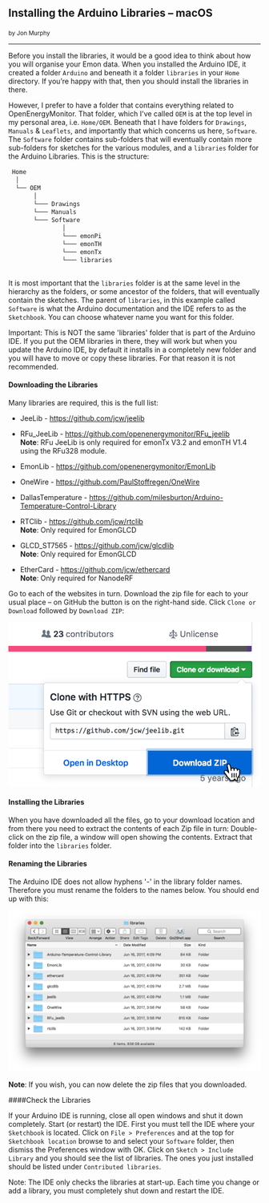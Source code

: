 ## Installing the Arduino Libraries – macOS
<small>by Jon Murphy</small>
***

Before you install the libraries, it would be a good idea to think about how you will organise your Emon data. When
you installed the Arduino IDE, it created a folder `Arduino` and beneath it a folder `libraries` in your `Home`
directory. If you’re happy with that, then you should install the libraries in there.

However, I prefer to have a folder that contains everything related to OpenEnergyMonitor. That folder, which I've
called `OEM` is at the top level in my personal area, i.e. `Home/OEM`. Beneath that I have folders for `Drawings`,
`Manuals` & `Leaflets`, and importantly that which concerns us here, `Software`. The `Software` folder contains sub-folders
that will eventually contain more sub-folders for sketches for the various modules, and a `libraries` folder for
the Arduino Libraries. This is the structure:

```
 Home
  │
  └── OEM
       │
       └─── Drawings
       └─── Manuals
       └─── Software
               │
               └─── emonPi
               └─── emonTH
               └─── emonTx
               └─── libraries
          
```

It is most important that the `libraries` folder is at the same level in the hierarchy as the folders, or some ancestor of
the folders, that will eventually contain the sketches. The parent of `libraries`, in this example called `Software` is
what the Arduino documentation and the IDE refers to as the `Sketchbook`. You can choose whatever name you
want for this folder.

<div class="note">

<p>Important: This is NOT the same 'libraries' folder that is part of the Arduino IDE. If you put the OEM libraries
in there, they will work but when you update the Arduino IDE, by default it installs in a completely new folder and you
will have to move or copy these libraries. For that reason it is not recommended.</p>

</div>

#### Downloading the Libraries

Many libraries are required, this is the full list:

* JeeLib - https://github.com/jcw/jeelib

* RFu_JeeLib - https://github.com/openenergymonitor/RFu_jeelib
  <br>**Note**: RFu JeeLib is only required for emonTx V3.2 and emonTH V1.4 using the RFu328 module.

* EmonLib - https://github.com/openenergymonitor/EmonLib

* OneWire - https://github.com/PaulStoffregen/OneWire

* DallasTemperature - https://github.com/milesburton/Arduino-Temperature-Control-Library

* RTClib - https://github.com/jcw/rtclib
  <br>**Note**: Only required for EmonGLCD

* GLCD_ST7565 - https://github.com/jcw/glcdlib
  <br>**Note**: Only required for EmonGLCD

* EtherCard - https://github.com/jcw/ethercard
  <br>**Note**: Only required for NanodeRF

Go to each of the websites in turn. Download the zip file for each to your usual place – on GitHub the button is on
the right-hand side. Click `Clone or Download` followed by `Download ZIP`:

![macos-1](files/macos1.png)

#### Installing the Libraries

When you have downloaded all the files, go to your download location and from there you need to extract the
contents of each Zip file in turn: Double-click on the zip file, a window will open showing the contents. Extract that
folder into the `libraries` folder.

#### Renaming the Libraries

The Arduino IDE does not allow hyphens '-' in the library folder names.
Therefore you must rename the folders to the names below. You should end up with this:

![macos-3](files/macos3.png)

**Note**: If you wish, you can now delete the zip files that you downloaded.

####Check the Libraries

If your Arduino IDE is running, close all open windows and shut it down completely. Start (or restart) the IDE. First
you must tell the IDE where your `Sketchbook` is located. Click on `File > Preferences` and at the top for `Sketchbook
location` browse to and select your `Software` folder, then dismiss the Preferences window with OK. Click on `Sketch > Include Library` and you should see the list of libraries. The ones you just installed should be listed under `Contributed libraries`.

<div class="note">

<p>Note: The IDE only checks the libraries at start-up. Each time you change or add a library, you must completely shut
down and restart the IDE.</p>

</div>